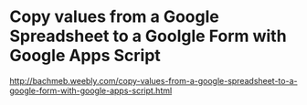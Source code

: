 # Copy values from a Google Spreadsheet to a Goolgle Form with Google Apps Script

http://bachmeb.weebly.com/copy-values-from-a-google-spreadsheet-to-a-google-form-with-google-apps-script.html
